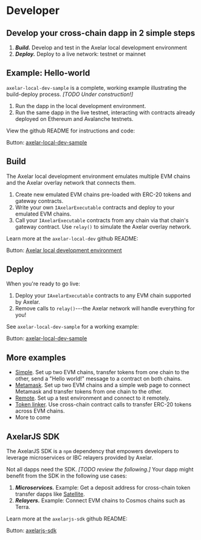 # Developer

## Develop your cross-chain dapp in 2 simple steps

1. **_Build._** Develop and test in the Axelar local development environment
2. **_Deploy._** Deploy to a live network: testnet or mainnet

## Example: Hello-world

`axelar-local-dev-sample` is a complete, working example illustrating the build-deploy process. _[TODO Under construction!]_

1. Run the dapp in the local development environment.
2. Run the same dapp in the live testnet, interacting with contracts already deployed on Ethereum and Avalanche testnets.

View the github README for instructions and code:

Button: [axelar-local-dev-sample](https://github.com/axelarnetwork/axelar-local-dev-sample)

## Build

The Axelar local development environment emulates multiple EVM chains and the Axelar overlay network that connects them.

1. Create new emulated EVM chains pre-loaded with ERC-20 tokens and gateway contracts.
2. Write your own `IAxelarExecutable` contracts and deploy to your emulated EVM chains.
3. Call your `IAxelarExecutable` contracts from any chain via that chain's gateway contract. Use `relay()` to simulate the Axelar overlay network.

Learn more at the `axelar-local-dev` github README:

Button: [Axelar local development environment](https://github.com/axelarnetwork/axelar-local-dev)

## Deploy

When you're ready to go live:

1. Deploy your `IAxelarExecutable` contracts to any EVM chain supported by Axelar.
2. Remove calls to `relay()`---the Axelar network will handle everything for you!

See `axelar-local-dev-sample` for a working example:

Button: [axelar-local-dev-sample](https://github.com/axelarnetwork/axelar-local-dev-sample)

## More examples

- [Simple](https://github.com/axelarnetwork/axelar-local-dev/tree/main/examples/simple). Set up two EVM chains, transfer tokens from one chain to the other, send a "Hello world!" message to a contract on both chains.
- [Metamask](https://github.com/axelarnetwork/axelar-local-dev/tree/main/examples/metamask). Set up two EVM chains and a simple web page to connect Metamask and transfer tokens from one chain to the other.
- [Remote](https://github.com/axelarnetwork/axelar-local-dev/tree/main/examples/remote). Set up a test environment and connect to it remotely.
- [Token linker](https://github.com/axelarnetwork/axelar-local-dev/tree/main/examples/tokenLinker). Use cross-chain contract calls to transfer ERC-20 tokens across EVM chains.
- More to come

## AxelarJS SDK

The AxelarJS SDK is a `npm` dependency that empowers developers to leverage microservices or IBC relayers provided by Axelar.

Not all dapps need the SDK. _[TODO review the following.]_ Your dapp might benefit from the SDK in the following use cases:

1. **_Microservices._** Example: Get a deposit address for cross-chain token transfer dapps like [Satellite](resources/satellite.md).
2. **_Relayers._** Example: Connect EVM chains to Cosmos chains such as Terra.

Learn more at the `axelarjs-sdk` github README:

Button: [axelarjs-sdk](https://github.com/axelarnetwork/axelarjs-sdk)
